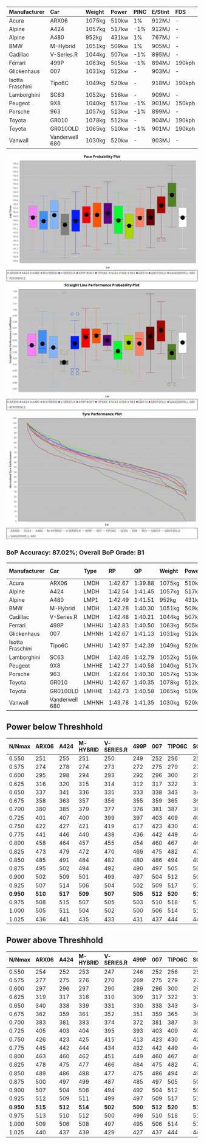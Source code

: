 | Manufacturer     | Car            | Weight | Power | PINC    | E/Stint | FDS     |
|:-|:-|:-|:-|:-|:-|:-|
| Acura            | ARX06          | 1075kg | 510kw | 1%      | 912MJ   |    -    |
| Alpine           | A424           | 1057kg | 517kw | -1%     | 912MJ   |    -    |
| Alpine           | A480           | 952kg  | 431kw | 1%      | 767MJ   |    -    |
| BMW              | M-Hybrid       | 1051kg | 509kw | 1%      | 905MJ   |    -    |
| Cadillac         | V-Series.R     | 1044kg | 507kw | -1%     | 895MJ   |    -    |
| Ferrari          | 499P           | 1063kg | 505kw | -1%     | 894MJ   | 190kph  |
| Glickenhaus      | 007            | 1031kg | 512kw |    -    | 903MJ   |    -    |
| Isotta Fraschini | Tipo6C         | 1049kg | 520kw |    -    | 918MJ   | 190kph  |
| Lamborghini      | SC63           | 1052kg | 516kw |    -    | 909MJ   |    -    |
| Peugeot          | 9X8            | 1040kg | 517kw | -1%     | 901MJ   | 150kph  |
| Porsche          | 963            | 1057kg | 513kw | -1%     | 899MJ   |    -    |
| Toyota           | GR010          | 1078kg | 512kw |    -    | 904MJ   | 190kph  |
| Toyota           | GR010OLD       | 1065kg | 510kw | -1%     | 901MJ   | 190kph  |
| Vanwall          | Vanderwell 680 | 1030kg | 520kw |    -    | 903MJ   |    -    |

![PACECHART](./IMG/ACOMETHOD.png)
![STRAIGHTLINEPERFORMANCECHART](./IMG/ACOMETHOD_sp.png)
![TYREPERFORMANCECHART](./IMG/ACOMETHOD_tw.png)

### BoP Accuracy: 87.02%; Overall BoP Grade: B1
| Manufacturer     | Car            | Type  | RP      | QP      | Weight | Power¹ | Threshhold | PINC    | Power² | E/Stint | AVG Vmax  | FDS     | RDLC | L/Stint | BOP-Grade | Model Accuracy | Model Points | Match%  |
|:-|:-|:-|:-|:-|:-|:-|:-|:-|:-|:-|:-|:-|:-|:-|:-|:-|:-|:-|
| Acura            | ARX06          | LMDH  | 1:42.67 | 1:39.88 | 1075kg | 510kw  | 210.0kph   | 1%      | 515kw  |  912MJ  | 291.97kph |    -    | 0.98 | 33      | +B1       | 100.00%        | 995          | 88.39%  |
| Alpine           | A424           | LMDH  | 1:42.54 | 1:41.45 | 1057kg | 517kw  | 210.0kph   | -1%     | 512kw  |  912MJ  | 293.25kph |    -    | 1.00 | 33      | +C2       | 100.00%        | 642          | 72.81%  |
| Alpine           | A480           | LMP1  | 1:42.49 | 1:41.51 |  952kg | 431kw  | 210.0kph   | 1%      | 435kw  |  767MJ  | 290.67kph |    -    | 0.97 | 31      | ~A1       | 60.26%         | 849          | 100.00% |
| BMW              | M-Hybrid       | LMDH  | 1:42.28 | 1:40.30 | 1051kg | 509kw  | 210.0kph   | 1%      | 514kw  |  905MJ  | 289.75kph |    -    | 1.02 | 33      | -C1       | 100.00%        | 1714         | 78.88%  |
| Cadillac         | V-Series.R     | LMDH  | 1:42.48 | 1:40.21 | 1044kg | 507kw  | 210.0kph   | -1%     | 502kw  |  895MJ  | 292.50kph |    -    | 1.02 | 33      | -A2       | 98.95%         | 2271         | 92.46%  |
| Ferrari          | 499P           | LMHHU | 1:42.83 | 1:40.50 | 1063kg | 505kw  | 210.0kph   | -1%     | 500kw  |  894MJ  | 293.41kph | 190kph  | 1.03 | 33      | ~A1       | 99.93%         | 2718         | 100.00% |
| Glickenhaus      | 007            | LMHNH | 1:42.67 | 1:41.13 | 1031kg | 512kw  | 210.0kph   |    -    | 512kw  |  903MJ  | 296.45kph |    -    | 0.96 | 33      | ~A1       | 96.34%         | 1634         | 100.00% |
| Isotta Fraschini | Tipo6C         | LMHHU | 1:42.97 | 1:42.39 | 1049kg | 520kw  | 210.0kph   |    -    | 520kw  |  918MJ  | 295.20kph | 190kph  | 1.06 | 33      | +D2       | 92.36%         | 133          | 60.70%  |
| Lamborghini      | SC63           | LMDH  | 1:42.46 | 1:42.79 | 1052kg | 516kw  | 210.0kph   |    -    | 516kw  |  909MJ  | 291.86kph |    -    | 1.04 | 33      | -A2       | 96.54%         | 418          | 92.51%  |
| Peugeot          | 9X8            | LMHHE | 1:42.27 | 1:40.58 | 1040kg | 517kw  | 210.0kph   | -1%     | 512kw  |  901MJ  | 293.62kph | 150kph  | 1.02 | 33      | -B1       | 88.68%         | 2617         | 87.14%  |
| Porsche          | 963            | LMDH  | 1:42.64 | 1:40.30 | 1057kg | 513kw  | 210.0kph   | -1%     | 508kw  |  899MJ  | 292.90kph |    -    | 1.00 | 33      | ~A1       | 99.98%         | 6168         | 98.85%  |
| Toyota           | GR010          | LMHHU | 1:42.67 | 1:40.35 | 1078kg | 512kw  | 210.0kph   |    -    | 512kw  |  904MJ  | 293.87kph | 190kph  | 1.02 | 33      | ~A1       | 98.53%         | 3557         | 100.00% |
| Toyota           | GR010OLD       | LMHHE | 1:42.73 | 1:40.58 | 1065kg | 510kw  | 210.0kph   | -1%     | 505kw  |  901MJ  | 295.54kph | 190kph  | 1.03 | 33      | ~A1       | 92.01%         | 1427         | 100.00% |
| Vanwall          | Vanderwell 680 | LMHNH | 1:43.78 | 1:41.35 | 1030kg | 520kw  | 210.0kph   |    -    | 520kw  |  903MJ  | 292.11kph |    -    | 1.01 | 33      | +Ω1       | 94.62%         | 633          | 46.54%  |

## Power below Threshhold
| N/Nmax    | ARX06   | A424    | M-HYBRID | V-SERIES.R | 499P    | 007     | TIPO6C  | SC63    | 9X8     | 963     | GR010   | GR010OLD | VANDERWELL 680 | ​     | RPM      | A480    |
|:-|:-|:-|:-|:-|:-|:-|:-|:-|:-|:-|:-|:-|:-|:-|:-|:-|
|  0.550    |  251    |  255    |  251     |  250       |  249    |  252    |  256    |  254    |  255    |  253    |  252    |  251     |  256           |  ​    |   --     |   -     |
|  0.575    |  274    |  278    |  274     |  273       |  272    |  275    |  279    |  277    |  278    |  276    |  275    |  274     |  279           |  ​    |   --     |   -     |
|  0.600    |  295    |  298    |  294     |  293       |  292    |  296    |  300    |  298    |  298    |  296    |  296    |  295     |  300           |  ​    |   --     |   -     |
|  0.625    |  316    |  320    |  315     |  314       |  312    |  317    |  322    |  319    |  320    |  317    |  317    |  316     |  322           |  ​    |   --     |   -     |
|  0.650    |  337    |  341    |  336     |  335       |  333    |  338    |  343    |  340    |  341    |  338    |  338    |  337     |  343           |  ​    |   --     |   -     |
|  0.675    |  358    |  363    |  357     |  356       |  355    |  359    |  365    |  362    |  363    |  360    |  359    |  358     |  365           |  ​    |   --     |   -     |
|  0.700    |  380    |  385    |  379     |  377       |  376    |  381    |  387    |  384    |  385    |  382    |  381    |  380     |  387           |  ​    |   --     |   -     |
|  0.725    |  401    |  407    |  400     |  399       |  397    |  403    |  409    |  406    |  407    |  403    |  403    |  401     |  409           |  ​    |   --     |   -     |
|  0.750    |  422    |  427    |  421     |  419       |  417    |  423    |  430    |  427    |  427    |  424    |  423    |  422     |  430           |  ​    |   --     |   -     |
|  0.775    |  441    |  446    |  440     |  438       |  436    |  442    |  449    |  446    |  446    |  443    |  442    |  441     |  449           |  ​    |  5000    |  254    |
|  0.800    |  458    |  464    |  457     |  455       |  454    |  460    |  467    |  463    |  464    |  461    |  460    |  458     |  467           |  ​    |  5500    |  300    |
|  0.825    |  473    |  479    |  472     |  470       |  469    |  475    |  482    |  478    |  479    |  476    |  475    |  473     |  482           |  ​    |  6000    |  335    |
|  0.850    |  485    |  491    |  484     |  482       |  480    |  486    |  494    |  490    |  491    |  487    |  486    |  485     |  494           |  ​    |  6500    |  379    |
|  0.875    |  495    |  502    |  494     |  492       |  490    |  497    |  505    |  501    |  502    |  498    |  497    |  495     |  505           |  ​    |  7000    |  423    |
|  0.900    |  502    |  509    |  501     |  499       |  497    |  504    |  512    |  508    |  509    |  505    |  504    |  502     |  512           |  ​    |  7500    |  434    |
|  0.925    |  507    |  514    |  506     |  504       |  502    |  509    |  517    |  513    |  514    |  510    |  509    |  507     |  517           |  ​    |  8000    |  430    |
| **0.950** | **510** | **517** | **509**  | **507**    | **505** | **512** | **520** | **516** | **517** | **513** | **512** | **510**  | **520**        | **​** | **8500** | **433** |
|  0.975    |  508    |  515    |  507     |  505       |  503    |  510    |  518    |  514    |  515    |  511    |  510    |  508     |  518           |  ​    |  9000    |  217    |
|  1.000    |  505    |  511    |  504     |  502       |  500    |  506    |  514    |  510    |  511    |  507    |  506    |  505     |  514           |  ​    |   --     |   -     |
|  1.025    |  436    |  441    |  435     |  433       |  431    |  437    |  444    |  441    |  441    |  438    |  437    |  436     |  444           |  ​    |   --     |   -     |

## Power above Threshhold
| N/Nmax    | ARX06   | A424    | M-HYBRID | V-SERIES.R | 499P    | 007     | TIPO6C  | SC63    | 9X8     | 963     | GR010   | GR010OLD | VANDERWELL 680 | ​     | RPM      | A480    |
|:-|:-|:-|:-|:-|:-|:-|:-|:-|:-|:-|:-|:-|:-|:-|:-|:-|
|  0.550    |  254    |  252    |  253     |  247       |  246    |  252    |  256    |  254    |  252    |  250    |  252    |  249     |  256           |  ​    |   --     |   -     |
|  0.575    |  277    |  275    |  276     |  270       |  269    |  275    |  279    |  277    |  275    |  273    |  275    |  272     |  279           |  ​    |   --     |   -     |
|  0.600    |  297    |  296    |  297     |  290       |  289    |  296    |  300    |  298    |  296    |  293    |  296    |  292     |  300           |  ​    |   --     |   -     |
|  0.625    |  319    |  317    |  318     |  310       |  309    |  317    |  322    |  319    |  317    |  314    |  317    |  312     |  322           |  ​    |   --     |   -     |
|  0.650    |  340    |  338    |  339     |  331       |  330    |  338    |  343    |  340    |  338    |  335    |  338    |  333     |  343           |  ​    |   --     |   -     |
|  0.675    |  362    |  359    |  361     |  352       |  351    |  359    |  365    |  362    |  359    |  357    |  359    |  355     |  365           |  ​    |   --     |   -     |
|  0.700    |  383    |  381    |  383     |  374       |  372    |  381    |  387    |  384    |  381    |  378    |  381    |  376     |  387           |  ​    |   --     |   -     |
|  0.725    |  405    |  403    |  404     |  395       |  393    |  403    |  409    |  406    |  403    |  399    |  403    |  397     |  409           |  ​    |   --     |   -     |
|  0.750    |  426    |  423    |  425     |  415       |  413    |  423    |  430    |  427    |  423    |  420    |  423    |  417     |  430           |  ​    |   --     |   -     |
|  0.775    |  445    |  442    |  444     |  434       |  432    |  442    |  449    |  446    |  442    |  439    |  442    |  436     |  449           |  ​    |  5000    |  254    |
|  0.800    |  463    |  460    |  462     |  451       |  449    |  460    |  467    |  463    |  460    |  456    |  460    |  454     |  467           |  ​    |  5500    |  300    |
|  0.825    |  478    |  475    |  477     |  466       |  464    |  475    |  482    |  478    |  475    |  471    |  475    |  469     |  482           |  ​    |  6000    |  335    |
|  0.850    |  489    |  486    |  488     |  477       |  475    |  486    |  494    |  490    |  486    |  483    |  486    |  480     |  494           |  ​    |  6500    |  379    |
|  0.875    |  500    |  497    |  499     |  487       |  485    |  497    |  505    |  501    |  497    |  493    |  497    |  490     |  505           |  ​    |  7000    |  423    |
|  0.900    |  507    |  504    |  506     |  494       |  492    |  504    |  512    |  508    |  504    |  500    |  504    |  497     |  512           |  ​    |  7500    |  434    |
|  0.925    |  512    |  509    |  511     |  499       |  497    |  509    |  517    |  513    |  509    |  505    |  509    |  502     |  517           |  ​    |  8000    |  430    |
| **0.950** | **515** | **512** | **514**  | **502**    | **500** | **512** | **520** | **516** | **512** | **508** | **512** | **505**  | **520**        | **​** | **8500** | **433** |
|  0.975    |  513    |  510    |  512     |  500       |  498    |  510    |  518    |  514    |  510    |  506    |  510    |  503     |  518           |  ​    |  9000    |  217    |
|  1.000    |  509    |  506    |  508     |  497       |  495    |  506    |  514    |  510    |  506    |  503    |  506    |  500     |  514           |  ​    |   --     |   -     |
|  1.025    |  440    |  437    |  439     |  429       |  427    |  437    |  444    |  441    |  437    |  434    |  437    |  431     |  444           |  ​    |   --     |   -     |
